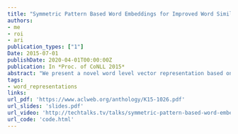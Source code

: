 ```yaml
---
title: "Symmetric Pattern Based Word Embeddings for Improved Word Similarity Prediction"
authors:
- me
- roi
- ari
publication_types: ["1"]
Date: 2015-07-01
publishDate: 2020-04-01T00:00:00Z
publication: In *Proc. of CoNLL 2015*
abstract: "We present a novel word level vector representation based on symmetric patterns (SPs). For this aim we automatically acquire SPs (e.g., 'X and Y') from a large corpus of plain text, and generate vectors where each coordinate represents the co-occurrence in SPs of the represented word with another word of the vocabulary. Our representation has three advantages over existing alternatives: First, being based on symmetric word relationships, it is highly suitable for word similarity prediction. Particularly, on the SimLex999 word similarity dataset, our model achieves a Spearman's &#961; score of 0.517, compared to 0.462 of the state-of-the-art word2vec model. Interestingly, our model performs exceptionally well on verbs, outperforming state-of-the-art baselines by 20.2&#x2012;41.5%. Second, pattern features can be adapted to the needs of a target NLP application. For example, we show that we can easily control whether the embeddings derived from SPs deem antonym pairs (e.g. (big,small)) as similar or dissimilar, an important distinction for tasks such as word classification and sentiment analysis. Finally, we show that a simple combination of the word similarity scores generated by our method and by word2vec results in a superior predictive power over that of each individual model, scoring as high as 0.563 in Spearman's &#961; on SimLex999. This emphasizes the differences between the signals captured by each of the models."
tags:
- word_representations
links:
url_pdf: 'https://www.aclweb.org/anthology/K15-1026.pdf'
url_slides: 'slides.pdf'
url_video: 'http://techtalks.tv/talks/symmetric-pattern-based-word-embeddings-for-improved-word-similarity-prediction/61868/'
url_code: 'code.html'
---
```

